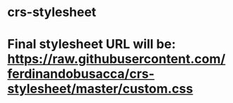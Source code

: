 # crs-stylesheet
# Final stylesheet URL will be: https://raw.githubusercontent.com/ferdinandobusacca/crs-stylesheet/master/custom.css